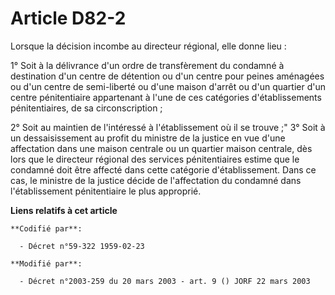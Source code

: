 # Article D82-2

Lorsque la décision incombe au directeur régional, elle donne lieu :

1° Soit à la délivrance d'un ordre de transfèrement du condamné à destination d'un centre de détention ou d'un centre pour
peines aménagées ou d'un centre de semi-liberté ou d'une maison d'arrêt ou d'un quartier d'un centre pénitentiaire
appartenant à l'une de ces catégories d'établissements pénitentiaires, de sa circonscription ;

2° Soit au maintien de l'intéressé à l'établissement où il se trouve ;"    3° Soit à un dessaisissement au profit du ministre
de la justice en vue d'une affectation dans une maison centrale ou un quartier maison centrale, dès lors que le directeur
régional des services pénitentiaires estime que le condamné doit être affecté dans cette catégorie d'établissement. Dans ce
cas, le ministre de la justice décide de l'affectation du condamné dans l'établissement pénitentiaire le plus approprié.

**Liens relatifs à cet article**

	**Codifié par**:

	  - Décret n°59-322 1959-02-23

	**Modifié par**:

	  - Décret n°2003-259 du 20 mars 2003 - art. 9 () JORF 22 mars 2003
